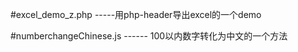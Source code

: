 #excel_demo_z.php  -----用php-header导出excel的一个demo

#numberchangeChinese.js ------ 100以内数字转化为中文的一个方法
